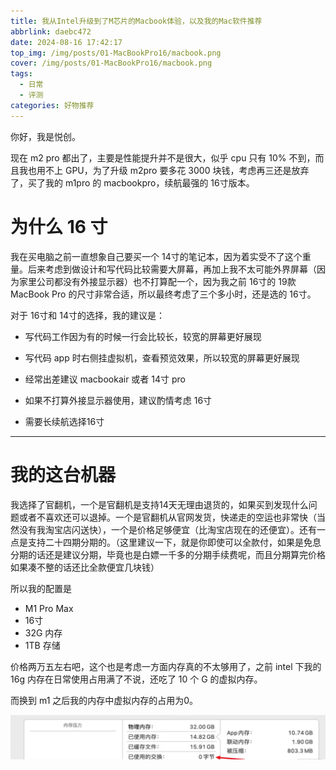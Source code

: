 ```yaml
---
title: 我从Intel升级到了M芯片的Macbook体验，以及我的Mac软件推荐
abbrlink: daebc472
date: 2024-08-16 17:42:17
top_img: /img/posts/01-MacBookPro16/macbook.png
cover: /img/posts/01-MacBookPro16/macbook.png
tags:
  - 日常
  - 评测
categories: 好物推荐
---
```


你好，我是悦创。

现在 m2 pro 都出了，主要是性能提升并不是很大，似乎 cpu 只有 10% 不到，而且我也用不上 GPU，为了升级 m2pro 要多花 3000 块钱，考虑再三还是放弃了，买了我的 m1pro 的 macbookpro，续航最强的 16寸版本。

# 为什么 16 寸

我在买电脑之前一直想象自己要买一个 14寸的笔记本，因为着实受不了这个重量。后来考虑到做设计和写代码比较需要大屏幕，再加上我不太可能外界屏幕（因为家里公司都没有外接显示器）也不打算配一个，因为我之前 16寸的 19款 MacBook Pro 的尺寸非常合适，所以最终考虑了三个多小时，还是选的 16寸。

对于 16寸和 14寸的选择，我的建议是：

- 写代码工作因为有的时候一行会比较长，较宽的屏幕更好展现

- 写代码 app 时右侧挂虚拟机，查看预览效果，所以较宽的屏幕更好展现

- 经常出差建议 macbookair 或者 14寸 pro

- 如果不打算外接显示器使用，建议酌情考虑 16寸

- 需要长续航选择16寸

---

# 我的这台机器

我选择了官翻机，一个是官翻机是支持14天无理由退货的，如果买到发现什么问题或者不喜欢还可以退掉。一个是官翻机从官网发货，快递走的空运也非常快（当然没有我淘宝店闪送快），一个是价格足够便宜（比淘宝店现在的还便宜）。还有一点是支持二十四期分期的。（这里建议一下，就是你即使可以全款付，如果是免息分期的话还是建议分期，毕竟也是白嫖一千多的分期手续费呢，而且分期算完价格如果凑不整的话还比全款便宜几块钱）

所以我的配置是

- M1 Pro Max
- 16寸
- 32G 内存
- 1TB 存储

价格两万五左右吧，这个也是考虑一方面内存真的不太够用了，之前 intel 下我的 16g 内存在日常使用占用满了不说，还吃了 10 个 G 的虚拟内存。

而换到 m1 之后我的内存中虚拟内存的占用为0。

![](01-MacBookPro16/image.png)

